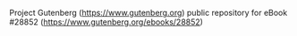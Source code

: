 Project Gutenberg (https://www.gutenberg.org) public repository for eBook #28852 (https://www.gutenberg.org/ebooks/28852)
